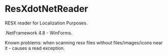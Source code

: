 # ResXdotNetReader
RESX reader for Localization Purposes. 

.NetFramework 4.8 - WinForms.

Known problems: when scanning resx files without files/images/icons near it - causes a read exception.
